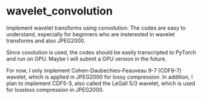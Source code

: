 # wavelet_convolution
Implement wavelet transforms using convolution. The codes are easy to understand, especially for beginners who are insterested in wavelet transforms and also JPEG2000.

Since covolution is used, the codes should be easily transcripted to PyTorch and run on GPU. Maybe I will submit a GPU version in the future.

For now, I only implement Cohen–Daubechies–Feauveau 9-7 (CDF9-7) wavelet, which is applied in JPEG2000 for lossy compression. In addition, I plan to implement CDF5-3, also called the LeGall 5/3 wavelet, which is used for lossless compression in JPEG2000.

